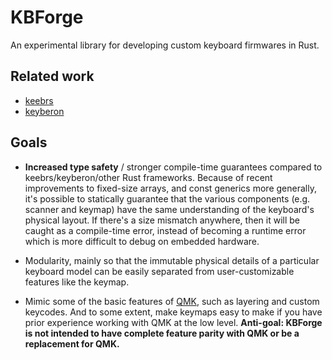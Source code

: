 # KBForge

An experimental library for developing custom keyboard firmwares in Rust.

## Related work

- [keebrs](https://crates.io/crates/keebrs)
- [keyberon](https://crates.io/crates/keyberon)

## Goals

- **Increased type safety** / stronger compile-time guarantees compared to
  keebrs/keyberon/other Rust frameworks.  Because of recent improvements to
fixed-size arrays, and const generics more generally, it's possible to
statically guarantee that the various components (e.g. scanner and keymap) have
the same understanding of the keyboard's physical layout. If there's a size
mismatch anywhere, then it will be caught as a compile-time error, instead of
becoming a runtime error which is more difficult to debug on embedded hardware.

- Modularity, mainly so that the immutable physical details of a particular
  keyboard model can be easily separated from user-customizable features like
the keymap.

- Mimic some of the basic features of [QMK](https://qmk.fm), such as layering
  and custom keycodes. And to some extent, make keymaps easy to make if you
have prior experience working with QMK at the low level. **Anti-goal: KBForge
is not intended to have complete feature parity with QMK or be a replacement
for QMK.**
